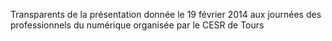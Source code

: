 Transparents de la présentation donnée le 19 février 2014 aux journées des professionnels du numérique organisée par le CESR de Tours
